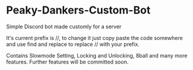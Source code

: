 # Peaky-Dankers-Custom-Bot
Simple Discord bot made customly for a server

It's current prefix is //, to change it just copy paste the code somewhere and use find and replace to replace // with your prefix.

Contains Slowmode Setting, Locking and Unlocking, 8ball and many more features.
Further features will be committed soon.
